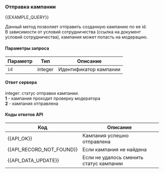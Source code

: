 ### Отправка кампании
{{EXAMPLE_QUERY}}

Данный метод позволяет отправить созданную кампанию по ее id.
<br>В зависимости от условий сотрудничества (ссылка на документ условий сотрудничества), кампания может попасть на модерацию.


#### Параметры запроса

Параметр          | Тип     | Описание
------------------|---------|-----------
`id`              | integer | Идентификатор кампании


#### Ответ сервера

integer: статус отправки кампании.
<br>**1** - кампания проходит проверку модератора 
<br>**2** - кампания отправлена


#### Коды ответов API

Код                      | Описание
-------------------------|-----------
{{API_OK}}               | Кампания успешно отправлена
{{API_RECORD_NOT_FOUND}} | Если кампания не найдена
{{API_DATA_UPDATE}}      | Если не удалось сменить статус кампании


